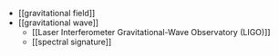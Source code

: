 - [[gravitational field]]
- [[gravitational wave]]
    - [[Laser Interferometer Gravitational-Wave Observatory (LIGO)]]
    - [[spectral signature]]
